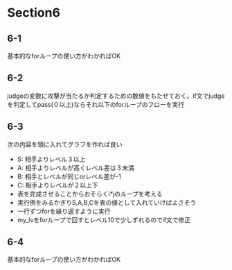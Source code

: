# Section6

## 6-1
基本的なforループの使い方がわかればOK

## 6-2
judgeの変数に攻撃が当たるか判定するための数値をもたせておく。if文でjudgeを判定してpass(０以上)ならそれ以下のforループのフローを実行

## 6-3
次の内容を頭に入れてグラフを作れば良い
- S: 相手よりレベル３以上
- A: 相手よりレベルが高くレベル差は３未満
- B: 相手とレベルが同じorレベル差が-1
- C: 相手よりレベルが２以上下
- 表を完成させることからおそらくi*jのループを考える
- 実行例をみるかぎりS,A,B,Cを表の値として入れていけばよさそう
- 一行ずつforを繰り返すように実行
- my_lvをforループで回すとレベル10で少しずれるのでif文で修正

## 6-4
基本的なforループの使い方がわかればOK